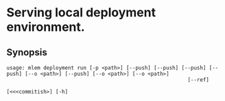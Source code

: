 # Serving local deployment environment.

## Synopsis

```usage
usage: mlem deployment run [-p <path>] [--push] [--push] [--push] [--push] [--o <path>] [--push] [--o <path>] [--o <path>]
                                                           [--ref]
                                                                                                       [<<<commitish>] [-h]

```
